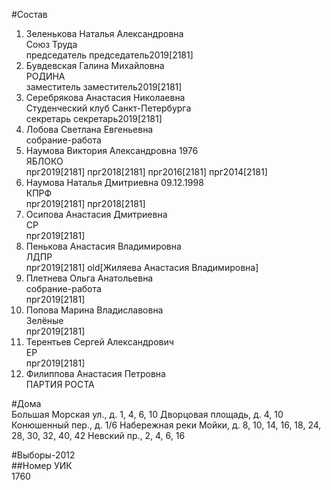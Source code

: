 #Состав  
1. Зеленькова Наталья Александровна  
    Союз Труда  
    председатель председатель2019[2181]  
2. Бувдевская Галина Михайловна  
    РОДИНА  
    заместитель заместитель2019[2181]  
3. Серебрякова Анастасия Николаевна  
    Студенческий клуб Санкт-Петербурга  
    секретарь секретарь2019[2181]  
4. Лобова Светлана Евгеньевна  
    собрание-работа  
5. Наумова Виктория Александровна 1976  
    ЯБЛОКО  
    прг2019[2181] прг2018[2181] прг2016[2181] прг2014[2181]  
6. Наумова Наталья Дмитриевна 09.12.1998  
    КПРФ  
    прг2019[2181] прг2018[2181]  
7. Осипова Анастасия Дмитриевна  
    СР  
    прг2019[2181]  
8. Пенькова Анастасия Владимировна  
    ЛДПР  
    прг2019[2181] old[Жиляева Анастасия Владимировна]  
9. Плетнева Ольга Анатольевна  
    собрание-работа  
    прг2019[2181]  
10. Попова Марина Владиславовна  
    Зелёные  
    прг2019[2181]  
11. Терентьев Сергей Александрович  
    ЕР  
    прг2019[2181]  
12. Филиппова Анастасия Петровна  
    ПАРТИЯ РОСТА  
  
#Дома  
Большая Морская ул., д. 1, 4, 6, 10 Дворцовая площадь, д. 4, 10 Конюшенный пер., д. 1/6 Набережная реки Мойки, д. 8, 10, 14, 16, 18, 24, 28, 30, 32, 40, 42 Невский пр., 2, 4, 6, 16  
  
#Выборы-2012  
##Номер УИК  
1760  
